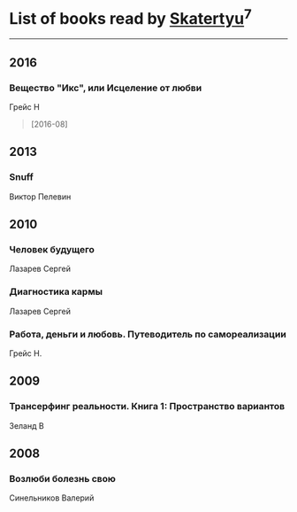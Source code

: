 # List of books read by [Skatertyu](https://www.facebook.com/app_scoped_user_id/1189210497755804/)<sup>7</sup>
---

## 2016

### Вещество "Икс", или Исцеление от любви
Грейс Н
> [2016-08] 



## 2013

### Snuff
Виктор Пелевин



## 2010

### Человек будущего
Лазарев Сергей


### Диагностика кармы
Лазарев Сергей


### Работа, деньги и любовь. Путеводитель по самореализации
Грейс Н.



## 2009

### Трансерфинг реальности. Книга 1: Пространство вариантов
Зеланд В



## 2008

### Возлюби болезнь свою
Синельников Валерий



